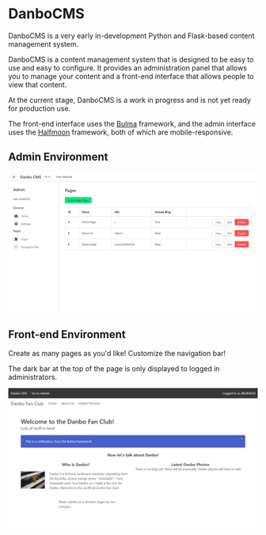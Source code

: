 # DanboCMS
DanboCMS is a very early in-development Python and Flask-based content management system.

DanboCMS is a content management system that is designed to be easy to use and easy to configure.
It provides an administration panel that allows you to manage your content and a front-end interface that allows people to view that content.

At the current stage, DanboCMS is a work in progress and is not yet ready for production use.

The front-end interface uses the [Bulma](https://bulma.io/) framework, and the admin interface uses the [Halfmoon](https://www.gethalfmoon.com/) framework, both of which are
mobile-responsive.

## Admin Environment
![Screenshot](readme-images/admin_pages.png)

## Front-end Environment
Create as many pages as you'd like! Customize the navigation bar!

The dark bar at the top of the page is only displayed to logged in administrators.

![Screenshot](readme-images/custom_home_page.png)
